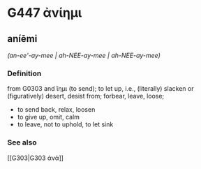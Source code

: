 # G447 ἀνίημι

## aníēmi

_(an-ee'-ay-mee | ah-NEE-ay-mee | ah-NEE-ay-mee)_

### Definition

from G0303 and ἵημι (to send); to let up, i.e., (literally) slacken or (figuratively) desert, desist from; forbear, leave, loose; 

- to send back, relax, loosen
- to give up, omit, calm
- to leave, not to uphold, to let sink

### See also

[[G303|G303 ἀνά]]
